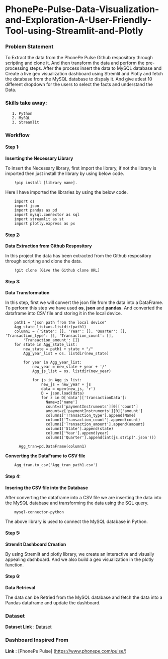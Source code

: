 # PhonePe-Pulse-Data-Visualization-and-Exploration-A-User-Friendly-Tool-using-Streamlit-and-Plotly
### Problem Statement
  To Extract the data from the PhonePe Pulse Github respository through scripting and clone it.  And then transform the data and perform the pre-processing steps. After the process insert the data to MySQL database and Create a live geo visualization dashboard using Stremlit and Plotly and fetch the database from the MySQL database to dispaly it. And give atlest 10 different dropdown for the users to select the facts and understand the Data.

### Skills take away:

       1. Python 
       2. MySQL 
       3. Streamlit 

### Workflow
#### Step 1:
**Inserting the Necessary Library**

  To insert the Necessary library, first import the library, if not the library is imported then just install the library by using below code.
        
        
        !pip install [library name].
        
  Here I have imported the libraries by using the below code.
        
        import os
        import json
        import pandas as pd
        import mysql.connector as sql
        import streamlit as st
        import plotly.express as px

#### Step 2:
**Data Extraction from Github Respository**

  In this project the data has been extracted from the Github respository through scripting and clone the data.

        !git clone [Give the Github clone URL]


#### Step 3:
**Data Transformation**

  In this step, first we will convert the json file from the data into a DataFrame. To perform this step we have used **os**, **json** and **pandas**. And converted the dataframe into CSV file and storing it in the local device.  

        path1 = "json path from the local device"
        Agg_state_list=os.listdir(path1)
        column1 = {'State': [], 'Year': [], 'Quarter': [], 'Transaction_type': [], 'Transaction_count': [],
            'Transaction_amount': []}
        for state in Agg_state_list:
            new_state = path1 + state + "/"
            Agg_year_list = os. listdir(new_state)
        
            for year in Agg_year_list:
                new_year = new_state + year + '/'
                Agg_js_list = os. listdir(new_year)
        
                for js in Agg_js_list:
                    new_js = new_year + js
                    data = open(new_js, 'r')
                    D = json.load(data)
                    for z in D['data']['transactionData']:
                      Name=z['name']
                      count=z['paymentInstruments'][0]['count']
                      amount=z['paymentInstruments'][0]['amount']
                      column1['Transaction_type'].append(Name)
                      column1['Transaction_count'].append(count)
                      column1['Transaction_amount'].append(amount)
                      column1['State'].append(state)
                      column1['Year'].append(year)
                      column1['Quarter'].append(int(js.strip('.json')))

          Agg_tran=pd.DataFrame(column1)

  
**Converting the DataFrame to CSV file**

        Agg_tran.to_csv('Agg_tran_path1.csv')


#### Step 4:
**Insering the CSV file into the Database**

  After converting the dataframe into a CSV file we are inserting the data into the MySQL database and transforming the data using the SQL query.

        mysql-connector-python

  The above library is used to connect the MySQL database in Python.


#### Step 5:
**Stremlit Dashboard Creation**

  By using Stremlit and plotly library, we create an interactive and visually appealing dashboard. And we also build a geo visualization in the plotly function. 


#### Step 6:
**Data Retrieval**

  The data can be Retried from the MySQL database and fetch the data into a Pandas dataframe and update the dashboard.


### Dataset
**Dataset Link** : [Dataset](https://github.com/PhonePe/pulse#readme)

### Dashboard Inspired From
**Link** : [PhonePe Pulse] (https://www.phonepe.com/pulse/)


